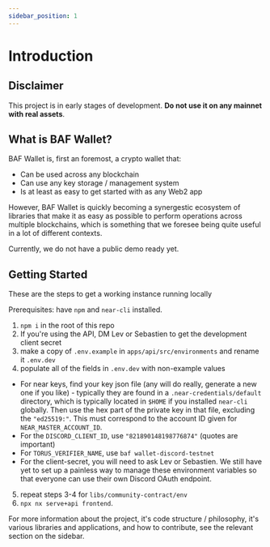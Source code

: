 ```yaml
---
sidebar_position: 1
---
```


# Introduction

## Disclaimer

This project is in early stages of development. **Do not use it on any mainnet with real assets**.

## What is BAF Wallet?

BAF Wallet is, first an foremost, a crypto wallet that:

- Can be used across any blockchain
- Can use any key storage / management system
- Is at least as easy to get started with as any Web2 app

However, BAF Wallet is quickly becoming a synergestic ecosystem of libraries that make it as easy as possible to perform operations across multiple blockchains, which is something that we foresee being quite useful in a lot of different contexts.

Currently, we do not have a public demo ready yet.

## Getting Started

These are the steps to get a working instance running locally

Prerequisites: have `npm` and `near-cli` installed.

1. `npm i` in the root of this repo
2. If you're using the API, DM Lev or Sebastien to get the development client secret
3. make a copy of `.env.example` in `apps/api/src/environments` and rename it `.env.dev`
4. populate all of the fields in `.env.dev` with non-example values

- For near keys, find your key json file (any will do really, generate a new one if you like) - typically they are found in a `.near-credentials/default` directory, which is typically located in `$HOME` if you installed `near-cli` globally. Then use the hex part of the private key in that file, excluding the `"ed25519:"`. This must correspond to the account ID given for `NEAR_MASTER_ACCOUNT_ID`.
- For the `DISCORD_CLIENT_ID`, use `"821890148198776874"` (quotes are important)
- For `TORUS_VERIFIER_NAME`, use `baf wallet-discord-testnet`
- For the client-secret, you will need to ask Lev or Sebastien. We still have yet to set up a painless way to manage these environment variables so that everyone can use their own Discord OAuth endpoint.

5. repeat steps 3-4 for `libs/community-contract/env`
6. `npx nx serve+api frontend`.

For more information about the project, it's code structure / philosophy, it's various libraries and applications, and how to contribute, see the relevant section on the sidebar.
